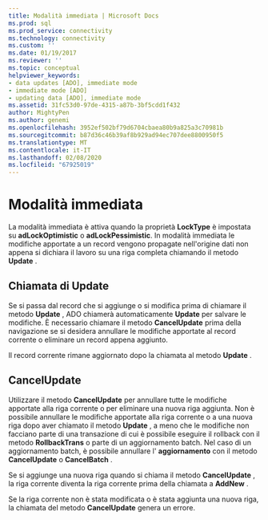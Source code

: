 ```yaml
---
title: Modalità immediata | Microsoft Docs
ms.prod: sql
ms.prod_service: connectivity
ms.technology: connectivity
ms.custom: ''
ms.date: 01/19/2017
ms.reviewer: ''
ms.topic: conceptual
helpviewer_keywords:
- data updates [ADO], immediate mode
- immediate mode [ADO]
- updating data [ADO], immediate mode
ms.assetid: 31fc53d0-97de-4315-a87b-3bf5cdd1f432
author: MightyPen
ms.author: genemi
ms.openlocfilehash: 3952ef502bf79d6704cbaea80b9a825a3c70981b
ms.sourcegitcommit: b87d36c46b39af8b929ad94ec707dee8800950f5
ms.translationtype: MT
ms.contentlocale: it-IT
ms.lasthandoff: 02/08/2020
ms.locfileid: "67925019"
---
```

# <a name="immediate-mode"></a>Modalità immediata
La modalità immediata è attiva quando la proprietà **LockType** è impostata su **adLockOptimistic** o **adLockPessimistic**. In modalità immediata le modifiche apportate a un record vengono propagate nell'origine dati non appena si dichiara il lavoro su una riga completa chiamando il metodo **Update** .  
  
## <a name="calling-update"></a>Chiamata di Update  
 Se si passa dal record che si aggiunge o si modifica prima di chiamare il metodo **Update** , ADO chiamerà automaticamente **Update** per salvare le modifiche. È necessario chiamare il metodo **CancelUpdate** prima della navigazione se si desidera annullare le modifiche apportate al record corrente o eliminare un record appena aggiunto.  
  
 Il record corrente rimane aggiornato dopo la chiamata al metodo **Update** .  
  
## <a name="cancelupdate"></a>CancelUpdate  
 Utilizzare il metodo **CancelUpdate** per annullare tutte le modifiche apportate alla riga corrente o per eliminare una nuova riga aggiunta. Non è possibile annullare le modifiche apportate alla riga corrente o a una nuova riga dopo aver chiamato il metodo **Update** , a meno che le modifiche non facciano parte di una transazione di cui è possibile eseguire il rollback con il metodo **RollbackTrans** o parte di un aggiornamento batch. Nel caso di un aggiornamento batch, è possibile annullare l' **aggiornamento** con il metodo **CancelUpdate** o **CancelBatch** .  
  
 Se si aggiunge una nuova riga quando si chiama il metodo **CancelUpdate** , la riga corrente diventa la riga corrente prima della chiamata a **AddNew** .  
  
 Se la riga corrente non è stata modificata o è stata aggiunta una nuova riga, la chiamata del metodo **CancelUpdate** genera un errore.
